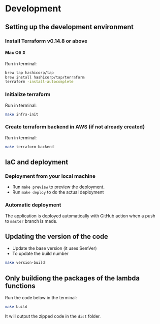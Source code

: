 # Development

## Setting up the development environment

### Install Terraform v0.14.8 or above

#### Mac OS X

Run in terminal:

```bash
brew tap hashicorp/tap
brew install hashicorp/tap/terraform
terraform -install-autocomplete
```

### Initialize terraform

Run in terminal:

```bash
make infra-init
```

### Create terraform backend in AWS (if not already created)

Run in terminal:

```bash
make terraform-backend
```

## IaC and deployment

### Deployment from your local machine

- Run `make preview` to preview the deployment.
- Run `make deploy` to do the actual deployment

### Automatic deployment

The application is deployed automatically with GitHub action when a push to `master` branch is made.

## Updating the version of the code

- Update the base version (it uses SemVer)
- To update the build number

```bash
make version-build
```

## Only buildiong the packages of the lambda functions

Run the code below in the terminal:

```bash
make build
```

It will output the zipped code in the `dist` folder.
